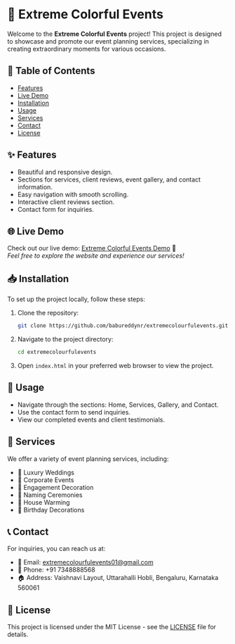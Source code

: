 
# 🌈 Extreme Colorful Events

Welcome to the **Extreme Colorful Events** project! This project is designed to showcase and promote our event planning services, specializing in creating extraordinary moments for various occasions.

## 🌟 Table of Contents
- [Features](#features)
- [Live Demo](#live-demo)
- [Installation](#installation)
- [Usage](#usage)
- [Services](#services)
- [Contact](#contact)
- [License](#license)

## ✨ Features
- Beautiful and responsive design.
- Sections for services, client reviews, event gallery, and contact information.
- Easy navigation with smooth scrolling.
- Interactive client reviews section.
- Contact form for inquiries.

## 🌐 Live Demo
Check out our live demo: [Extreme Colorful Events Demo](https://your-live-demo-link.com) 🌟  
*Feel free to explore the website and experience our services!*

## 📥 Installation

To set up the project locally, follow these steps:

1. Clone the repository:
   ```bash
   git clone https://github.com/babureddynr/extremecolourfulevents.git
   ```

2. Navigate to the project directory:
   ```bash
   cd extremecolourfulevents
   ```

3. Open `index.html` in your preferred web browser to view the project.

## 🚀 Usage

- Navigate through the sections: Home, Services, Gallery, and Contact.
- Use the contact form to send inquiries.
- View our completed events and client testimonials.

## 🎉 Services
We offer a variety of event planning services, including:
- 💍 Luxury Weddings
- 💼 Corporate Events
- 💖 Engagement Decoration
- 👶 Naming Ceremonies
- 🏡 House Warming
- 🎂 Birthday Decorations

## 📞 Contact
For inquiries, you can reach us at:
- 📧 Email: extremecolourfulevents01@gmail.com
- 📱 Phone: +91 7348888568
- 🏠 Address: Vaishnavi Layout, Uttarahalli Hobli, Bengaluru, Karnataka 560061

## 📜 License
This project is licensed under the MIT License - see the [LICENSE](LICENSE) file for details.
```

